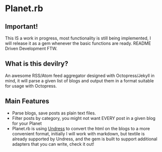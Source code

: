 # Planet.rb

## Important!

This IS a work in progress, most functionality is still being implemented, I will release it as a gem whenever the basic functions are ready. README Driven Development FTW.

## What is this devilry?

An awesome RSS/Atom feed aggregator designed with Octopress/Jekyll in mind, it will parse a given
list of blogs and output them in a format suitable for usage with Octopress.

## Main Features

* Parse blogs, save posts as plain text files.
* Filter posts by category, you might not want EVERY post in a given blog for your Planet
* Planet.rb is using [Undress](http://github.com/foca/undress) to convert the html on the blogs to a more convenient format, initially I will work with markdown, but textile is already supported by Undress, and the gem is built to support additional adapters that you can write, check it out!
